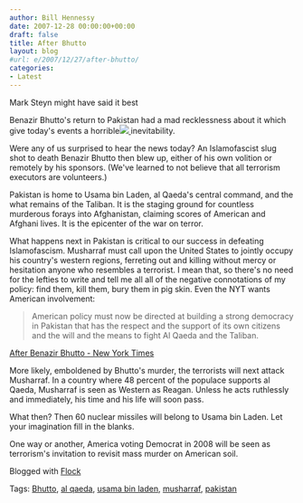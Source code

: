 ```yaml
---
author: Bill Hennessy
date: 2007-12-28 00:00:00+00:00
draft: false
title: After Bhutto
layout: blog
#url: e/2007/12/27/after-bhutto/
categories:
- Latest
---
```


Mark Steyn might have said it best


Benazir Bhutto's return to Pakistan had a mad recklessness about it which give today's events a horrible[![](https://ak.imgfarm.com/images/ap/thumbnails//APTOPIX_Pakistan_Bhutto_Blast.sff_RWP103_20071227091520.jpg)
](https://apnews.myway.com/article/20071228/D8TQ3TQG0.html) inevitability.


Were any of us surprised to hear the news today? An Islamofascist slug shot to death Benazir Bhutto then blew up, either of his own volition or remotely by his sponsors.  (We've learned to not believe that all terrorism executors are volunteers.)

Pakistan is home to Usama bin Laden, al Qaeda's central command, and the what remains of the Taliban.  It is the staging ground for countless murderous forays into Afghanistan, claiming scores of American and Afghani lives.  It is the epicenter of the war on terror.

What happens next in Pakistan is critical to our success in defeating Islamofascism.  Musharraf must call upon the United States to jointly occupy his country's western regions, ferreting out and killing without mercy or hesitation anyone who resembles a terrorist.  I mean that, so there's no need for the lefties to write and tell me all all of the negative connotations of my policy:  find them, kill them, bury them in pig skin.  Even the NYT wants American involvement:


> American policy must now be directed at building a strong democracy in Pakistan that has the respect and the support of its own citizens and the will and the means to fight Al Qaeda and the Taliban.


[After Benazir Bhutto - New York Times](https://www.nytimes.com/2007/12/28/opinion/28fri1.html?ex=1199422800&en=1e1d318589f9877e&ei=5065&partner=MYWAY)

More likely, emboldened by Bhutto's murder, the terrorists will next attack Musharraf.  In a country where 48 percent of the populace supports al Qaeda, Musharraf is seen as Western as Reagan.  Unless he acts ruthlessly and immediately, his time and his life will soon pass.

What then?  Then 60 nuclear missiles will belong to Usama bin Laden.  Let your imagination fill in the blanks.

One way or another, America voting Democrat in 2008 will be seen as terrorism's invitation to revisit mass murder on American soil.





Blogged with [Flock](https://www.flock.com/blogged-with-flock)





Tags: [Bhutto](https://technorati.com/tag/Bhutto), [al qaeda](https://technorati.com/tag/al%20qaeda), [ usama bin laden](https://technorati.com/tag/%20usama%20bin%20laden), [ musharraf](https://technorati.com/tag/%20musharraf), [ pakistan](https://technorati.com/tag/%20pakistan)



